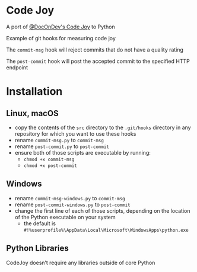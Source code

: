 # Code Joy
A port of [@DocOnDev's Code Joy](https://github.com/DocOnDev/team_joy) to Python

Example of git hooks for measuring code joy

The `commit-msg` hook will reject commits that do not have a quality rating

The `post-commit` hook will post the accepted commit to the specified HTTP endpoint

# Installation
## Linux, macOS
- copy the contents of the `src` directory to the `.git/hooks` directory in any repository for which you want to use these hooks
- rename `commit-msg.py` to `commit-msg`
- rename `post-commit.py` to `post-commit`
- ensure both of those scripts are executable by running:
	- `chmod +x commit-msg`
	- `chmod +x post-commit`

## Windows
- rename `commit-msg-windows.py` to `commit-msg`
- rename `post-commit-windows.py` to `post-commit`
- change the first line of each of those scripts, depending on the location of the Python executable on your system
	- the default is `#!%userprofile%\AppData\Local\Microsoft\WindowsApps\python.exe`
## Python Libraries
CodeJoy doesn’t require any libraries outside of core Python
